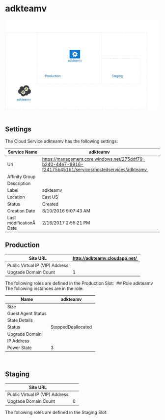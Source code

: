# adkteamv 
![alt text](/../assets/c62e66bc487f469bab7310db76b369ee.jpg) 
## Settings
The Cloud Service adkteamv has the following settings: 

| Service Name | adkteamv  |
| --- | --- |
| Uri | https://management.core.windows.net/275ddf79-b240-44e7-9916-f24175b451b1/services/hostedservices/adkteamv  |
| Affinity Group |   |
| Description |   |
| Label | adkteamv  |
| Location | East US  |
| Status | Created  |
| Creation Date | 8/10/2016 9:07:43 AM  |
| Last modificationÂ  Date | 2/16/2017 2:55:21 PM  |


## Production


| Site URL | http://adkteamv.cloudapp.net/  |
| --- | --- |
| Public Virtual IP (VIP) Address |   |
| Upgrade Domain Count | 1  |

The following roles are defined in the Production Slot:
 ## Role adkteamv
The following instances are in the role:

| Name | adkteamv  |
| --- | --- |
| Size |   |
| Guest Agent Status |   |
| State Details |   |
| Status | StoppedDeallocated  |
| Upgrade Domain |   |
| IP Address |   |
| Power State | 3  |

  
## Staging


| Site URL |   |
| --- | --- |
| Public Virtual IP (VIP) Address |   |
| Upgrade Domain Count | 0  |

The following roles are defined in the Staging Slot:
